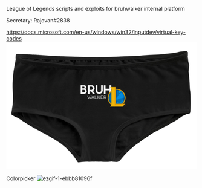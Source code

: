 League of Legends scripts and exploits for bruhwalker internal platform

Secretary: Rajovan#2838

https://docs.microsoft.com/en-us/windows/win32/inputdev/virtual-key-codes
![aaaa](https://github.com/QuePast/bruhwalker/blob/main/image.png?raw=true)

Colorpicker
![ezgif-1-ebbb81096f](https://user-images.githubusercontent.com/8728328/233837778-46ea4ea4-b556-443d-94b3-afe1edd4866e.gif)
